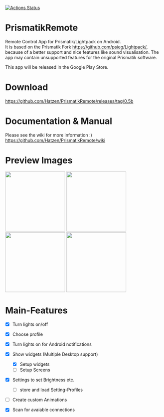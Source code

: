 
[![Actions Status](https://github.com/Hatzen/PrismatikRemote/workflows/Android%20CI/badge.svg)](https://github.com/Hatzen/PrismatikRemote/actions)
# PrismatikRemote
Remote Control App for Prismatik/Lightpack on Android.  
It is based on the Prismatik Fork https://github.com/psieg/Lightpack/, because of a better support and nice features like sound visualisation. The app may contain unsupported features for the original Prismatik software.  

This app will be released in the Google Play Store.  

# Download

https://github.com/Hatzen/PrismatikRemote/releases/tag/0.5b


# Documentation & Manual

Please see the wiki for more information :)  
https://github.com/Hatzen/PrismatikRemote/wiki

# Preview Images
<div>
<img src="https://cloud.githubusercontent.com/assets/21283655/24955486/e9005ba2-1f83-11e7-952b-3f75cd1dfa14.png" width="192">
<img src="https://cloud.githubusercontent.com/assets/21283655/24955485/e8ff1d78-1f83-11e7-912f-8d11304e2bd1.png" width="192">
<img src="https://cloud.githubusercontent.com/assets/21283655/24955484/e8fdc298-1f83-11e7-932c-ad53d95b0816.png" width="192">
<img src="https://cloud.githubusercontent.com/assets/21283655/24955487/e900d1f4-1f83-11e7-9d16-9db79de33fb7.png" width="192">
</div>

# Main-Features

- [x] Turn lights on/off
- [x] Choose profile
- [x] Turn lights on for Android notifications
- [x] Show widgets (Multiple Desktop support)
  - [x] Setup widgets
  - [ ] Setup Screens
- [x] Settings to set Brightness etc.
  - [ ] store and load Setting-Profiles
- [ ] Create custom Animations
- [x] Scan for avaiable connections

